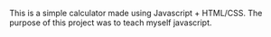 This is a simple calculator made using Javascript + HTML/CSS.
The purpose of this project was to teach myself javascript.

